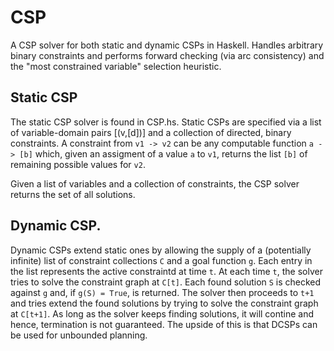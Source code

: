 CSP
===

A CSP solver for both static and dynamic CSPs in Haskell. Handles arbitrary binary constraints and performs forward checking (via arc consistency) and the "most constrained variable" selection heuristic. 

Static CSP
----------

The static CSP solver is found in CSP.hs. Static CSPs are specified via a list of variable-domain pairs [(v,[d])] and a collection of directed, binary constraints. A constraint from `v1 -> v2` can be any computable function `a -> [b]` which, given an assigment of a value `a` to `v1`, returns the list `[b]` of remaining possible values for `v2`.

Given a list of variables and a collection of constraints, the CSP solver returns the set of all solutions.

Dynamic CSP.
----------

Dynamic CSPs extend static ones by allowing the supply of a (potentially infinite) list of constraint collections `C` and a goal function `g`. Each entry in the list represents the active constraintd at time `t`. At each time `t`, the solver tries to solve the constraint graph at `C[t]`. Each found solution `S` is checked against `g` and, if `g(S) = True`, is returned. The solver then proceeds to `t+1` and tries extend the found solutions by trying to solve the constraint graph at `C[t+1]`. As long as the solver keeps finding solutions, it will contine and hence, termination is not guaranteed. The upside of this is that DCSPs can be used for unbounded planning.
